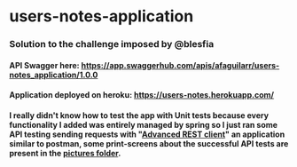 # users-notes-application

### Solution to the challenge imposed by @blesfia

#### API Swagger here: https://app.swaggerhub.com/apis/afaguilarr/users-notes_application/1.0.0

#### Application deployed on heroku: https://users-notes.herokuapp.com/

#### I really didn't know how to test the app with Unit tests because every functionality I added was entirely managed by spring so I just ran some API testing sending requests with "[Advanced REST client](https://chrome.google.com/webstore/detail/advanced-rest-client/hgmloofddffdnphfgcellkdfbfbjeloo)" an application similar to postman, some print-screens about the successful API tests are present in the [pictures folder](https://github.com/afaguilarr/users-notes-application/tree/master/pictures).
